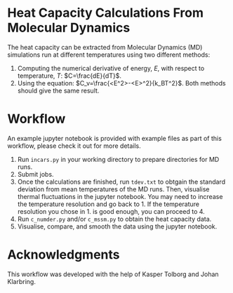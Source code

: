# Heat Capacity Calculations From Molecular Dynamics
The heat capacity can be extracted from Molecular Dynamics (MD) simulations run at different temperatures using two different methods:
1. Computing the numerical derivative of energy, $E$, with respect to temperature, $T$: $C=\frac{dE}{dT}$.
2. Using the equation: $C_v=\frac{<E^2>-<E>^2}{k_BT^2}$.
Both methods should give the same result.
  
# Workflow
An example jupyter notebook is provided with example files as part of this workflow, please check it out for more details.
  
1. Run `incars.py` in your working directory to prepare directories for MD runs.
2. Submit jobs.
3. Once the calculations are finished, run `tdev.txt` to obtgain the standard deviation from mean temperatures of the MD runs. Then, visualise thermal fluctuations in the jupyter notebook. You may need to increase the temperature resolution and go back to 1. If the temperature resolution you chose in 1. is good enough, you can proceed to 4.
4. Run `c_numder.py` and/or `c_mssm.py` to obtain the heat capacity data.
5. Visualise, compare, and smooth the data using the jupyter notebook.
  
# Acknowledgments
This workflow was developed with the help of Kasper Tolborg and Johan Klarbring. 
